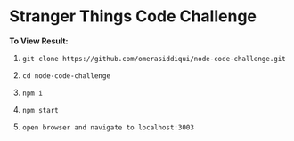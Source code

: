 # Stranger Things Code Challenge

**To View Result:**

1. `git clone https://github.com/omerasiddiqui/node-code-challenge.git`

2. `cd node-code-challenge`

3. `npm i`

4. `npm start`

5. `open browser and navigate to localhost:3003`
